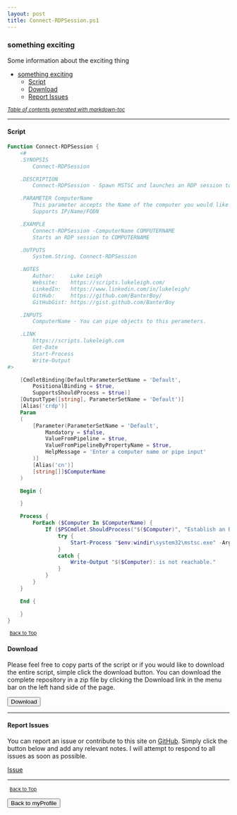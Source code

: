 ```yaml
---
layout: post
title: Connect-RDPSession.ps1
---
```


### something exciting

Some information about the exciting thing

- [something exciting](#something-exciting)
  - [Script](#script)
  - [Download](#download)
  - [Report Issues](#report-issues)

<small><i><a href='http://ecotrust-canada.github.io/markdown-toc/'>Table of contents generated with markdown-toc</a></i></small>

---

#### Script

```powershell
Function Connect-RDPSession {
	<#
	.SYNOPSIS
		Connect-RDPSession

	.DESCRIPTION
		Connect-RDPSession - Spawn MSTSC and launches an RDP session to a remote computer.

	.PARAMETER ComputerName
		This parameter accepts the Name of the computer you would like to connect to.
		Supports IP/Name/FQDN

	.EXAMPLE
		Connect-RDPSession -ComputerName COMPUTERNAME
		Starts an RDP session to COMPUTERNAME

	.OUTPUTS
		System.String. Connect-RDPSession

	.NOTES
		Author:     Luke Leigh
		Website:    https://scripts.lukeleigh.com/
		LinkedIn:   https://www.linkedin.com/in/lukeleigh/
		GitHub:     https://github.com/BanterBoy/
		GitHubGist: https://gist.github.com/BanterBoy

	.INPUTS
		ComputerName - You can pipe objects to this perameters.

	.LINK
		https://scripts.lukeleigh.com
		Get-Date
		Start-Process
		Write-Output
#>

	[CmdletBinding(DefaultParameterSetName = 'Default',
		PositionalBinding = $true,
		SupportsShouldProcess = $true)]
	[OutputType([string], ParameterSetName = 'Default')]
	[Alias('crdp')]
	Param
	(
		[Parameter(ParameterSetName = 'Default',
			Mandatory = $false,
			ValueFromPipeline = $true,
			ValueFromPipelineByPropertyName = $true,
			HelpMessage = 'Enter a computer name or pipe input'
		)]
		[Alias('cn')]
		[string[]]$ComputerName
	)

	Begin {

	}

	Process {
		ForEach ($Computer In $ComputerName) {
			If ($PSCmdlet.ShouldProcess("$($Computer)", "Establish an RDP connection")) {
				try {
					Start-Process "$env:windir\system32\mstsc.exe" -ArgumentList "/v:$Computer"
				}
				catch {
					Write-Output "$($Computer): is not reachable."
				}
			}
		}
	}

	End {

	}
}
```

<span style="font-size:11px;"><a href="#"><i class="fas fa-caret-up" aria-hidden="true" style="color: white; margin-right:5px;"></i>Back to Top</a></span>

#### Download

Please feel free to copy parts of the script or if you would like to download the entire script, simple click the download button. You can download the complete repository in a zip file by clicking the Download link in the menu bar on the left hand side of the page.

<button class="btn" type="submit" onclick="window.open('https://scripts.lukeleigh.com/powershell/functions/myProfile/Connect-RDPSession.ps1')">
    <i class="fa fa-cloud-download-alt">
    </i>
        Download
</button>

---

#### Report Issues

You can report an issue or contribute to this site on <a href="https://github.com/BanterBoy/scripts-blog/issues">GitHub</a>. Simply click the button below and add any relevant notes. I will attempt to respond to all issues as soon as possible.

<!-- Place this tag where you want the button to render. -->

<a class="github-button" href="https://github.com/BanterBoy/scripts-blog/issues/new?title=Connect-RDPSession.ps1&body=There is a problem with this function. Please find details below." data-show-count="true" aria-label="Issue BanterBoy/scripts-blog on GitHub">Issue</a>

---

<span style="font-size:11px;"><a href="#"><i class="fas fa-caret-up" aria-hidden="true" style="color: white; margin-right:5px;"></i>Back to Top</a></span>

<a href="/menu/_pages/myProfile.html">
    <button class="btn">
        <i class='fas fa-reply'>
        </i>
            Back to myProfile
    </button>
</a>

[1]: http://ecotrust-canada.github.io/markdown-toc
[2]: https://github.com/googlearchive/code-prettify
